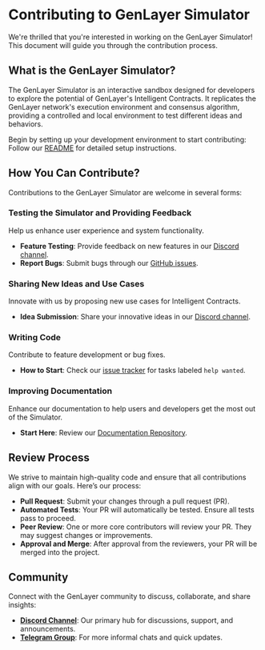 # Contributing to GenLayer Simulator

We're thrilled that you're interested in working on the GenLayer Simulator! This document will guide you through the contribution process.

## What is the GenLayer Simulator?

The GenLayer Simulator is an interactive sandbox designed for developers to explore the potential of GenLayer's Intelligent Contracts. It replicates the GenLayer network's execution environment and consensus algorithm, providing a controlled and local environment to test different ideas and behaviors.

Begin by setting up your development environment to start contributing: Follow our [README](https://github.com/yeagerai/genlayer-simulator/blob/main/README.md) for detailed setup instructions.

## How You Can Contribute?

Contributions to the GenLayer Simulator are welcome in several forms:

### Testing the Simulator and Providing Feedback

Help us enhance user experience and system functionality.
- **Feature Testing**: Provide feedback on new features in our [Discord channel](https://discord.gg/5Gq4nCxe).
- **Report Bugs**: Submit bugs through our [GitHub issues](https://github.com/yeagerai/genlayer-simulator/issues).

### Sharing New Ideas and Use Cases

Innovate with us by proposing new use cases for Intelligent Contracts.
- **Idea Submission**: Share your innovative ideas in our [Discord channel](https://discord.gg/5Gq4nCxe).

### Writing Code

Contribute to feature development or bug fixes.
- **How to Start**: Check our [issue tracker](https://github.com/yeagerai/genlayer-simulator/issues) for tasks labeled `help wanted`.

### Improving Documentation

Enhance our documentation to help users and developers get the most out of the Simulator.
- **Start Here**: Review our [Documentation Repository](https://github.com/yeagerai/genlayer-docs).

## Review Process

We strive to maintain high-quality code and ensure that all contributions align with our goals. Here’s our process:

- **Pull Request**: Submit your changes through a pull request (PR).
- **Automated Tests**: Your PR will automatically be tested. Ensure all tests pass to proceed.
- **Peer Review**: One or more core contributors will review your PR. They may suggest changes or improvements.
- **Approval and Merge**: After approval from the reviewers, your PR will be merged into the project.

## Community

Connect with the GenLayer community to discuss, collaborate, and share insights:

- **[Discord Channel](https://discord.gg/5Gq4nCxe)**: Our primary hub for discussions, support, and announcements.
- **[Telegram Group](https://t.me/genlayer)**: For more informal chats and quick updates.
